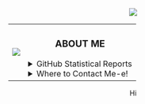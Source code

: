 <div align="center">
    <a href="https://ko-fi.com/auuki">
        <img align="center" src="https://bit.ly/3c9otOD" />
    </a>
<!--     <a href="https://namemc.com/Auuki.2">
        <img align="center" src="https://github.com/AwesomeAuuki/AwesomeAuuki/raw/main/images/cupcake.webp">
    </a> -->
    <table>
        <td>
            <a href="https://spoti.fi/3rqvvVD">
                <img src="https://novatorem-three-sooty.vercel.app/api/spotify">
            </a>
        </td>
        <td>
            <h3 align="center">ABOUT ME</h3>
            <details>
                <summary>GitHub Statistical Reports</summary>
                <p align="center">
                    <img align="center" src="https://bit.ly/3sXVC6v">
                    <img align="center" src="https://bit.ly/2OuIyXl">
                </p>
            </details>
            <details>
                <summary>Where to Contact Me-e!</summary>
                <p align="center">
                    <a href="https://discord.gg/ePmNxnQ">
                        <img align="center" src="https://bit.ly/30m9b3p">
                    </a>
                </p>
                <ul>
                    <li>You can also contact me via <a href="mailto:snowgangers@gmail.com">email</a></li>
                </ul>
            </details>
        </td>
    </table>
        <footer align="center">Hi</footer>
</div>
